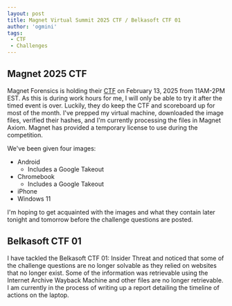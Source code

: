 ```yaml
---
layout: post
title: Magnet Virtual Summit 2025 CTF / Belkasoft CTF 01
author: 'ogmini'
tags:
 - CTF 
 - Challenges
---
```


## Magnet 2025 CTF

Magnet Forensics is holding their [CTF](https://magnetvirtualsummit.com/capture-the-flag/) on February 13, 2025 from 11AM-2PM EST. As this is during work hours for me, I will only be able to try it after the timed event is over. Luckily, they do keep the CTF and scoreboard up for most of the month. I've prepped my virtual machine, downloaded the image files, verified their hashes, and I'm currently processing the files in Magnet Axiom. Magnet has provided a temporary license to use during the competition. 

We've been given four images:
- Android 
    - Includes a Google Takeout 
- Chromebook 
    - Includes a Google Takeout
- iPhone
- Windows 11

I'm hoping to get acquainted with the images and what they contain later tonight and tomorrow before the challenge questions are posted. 

## Belkasoft CTF 01

I have tackled the Belkasoft CTF 01: Insider Threat and noticed that some of the challenge questions are no longer solvable as they relied on websites that no longer exist. Some of the information was retrievable using the Internet Archive Wayback Machine and other files are no longer retrievable. I am currently in the process of writing up a report detailing the timeline of actions on the laptop. 